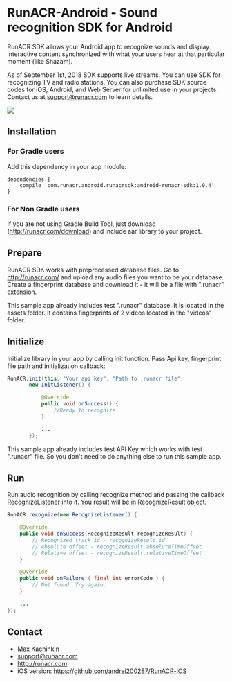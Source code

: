# RunACR-Android - Sound recognition SDK for Android

RunACR SDK allows your Android app to recognize sounds and display interactive content synchronized with what your users hear at that particular moment (like Shazam).

As of September 1st, 2018 SDK supports live streams. You can use SDK for recognizing TV and radio stations. You can also purchase SDK source codes for iOS, Android, and Web Server for unlimited use in your projects. Contact us at support@runacr.com to learn details.

![](http://runacr.com/images/2screen.png)

## Installation

### For Gradle users
Add this dependency in your app module:
```Gradle
dependencies {
    compile 'com.runacr.android.runacrsdk:android-runacr-sdk:1.0.4'
}
```

### For Non Gradle users
If you are not using Gradle Build Tool, just download (http://runacr.com/download) and include aar library to your project.

## Prepare
RunACR SDK works with preprocessed database files. Go to http://runacr.com/ and upload any audio files you want to be your database. Create a fingerprint database and download it - it will be a file with ".runacr" extension.

This sample app already includes test ".runacr" database. It is located in the assets folder. It contains fingerprints of 2 videos located in the "videos" folder.

## Initialize
Initialize library in your app by calling init function. Pass Api key, fingerprint file path and initialization callback:

```Java
RunACR.init(this, "Your api key", "Path to .runacr file",
       new InitListener() {

           @Override
           public void onSuccess() {
               //Ready to recognize
           }

           ...
       });
```
This sample app already includes test API Key which works with test ".runacr" file. So you don't need to do anything else to run this sample app.

## Run
Run audio recognition by calling recognize method and passing the callback RecognizeListener into it. You result will be in RecognizeResult object.
```Java
RunACR.recognize(new RecognizeListener() {

    @Override
    public void onSuccess(RecognizeResult recognizeResult) {
        // Recognized track id - recognizeResult.id
        // Absolute offset - recognizeResult.absoluteTimeOffset
        // Relative offset - recognizeResult.relativeTimeOffset
    }

    @Override
    public void onFailure ( final int errorCode ) {
        // Not found. Try again.
    }

    ...
});
```

## Contact
- Max Kachinkin
- support@runacr.com
- http://runacr.com
- iOS version: https://github.com/andrei200287/RunACR-iOS
